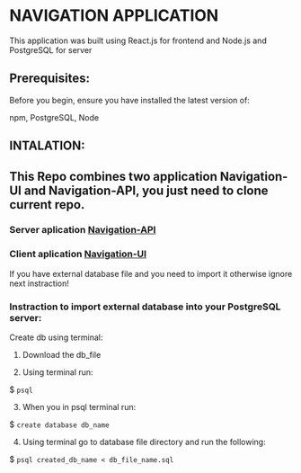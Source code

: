 # NAVIGATION APPLICATION

This application was built using React.js for frontend and Node.js and PostgreSQL for server

## Prerequisites:

Before you begin, ensure you have installed the latest version of:

npm, PostgreSQL, Node

## INTALATION:

## This Repo combines two application Navigation-UI and Navigation-API, you just need to clone current repo.

### Server aplication [Navigation-API](https://github.com/Gulnoz/navigation-api/tree/master/navigation-api)

### Client aplication [Navigation-UI](https://github.com/Gulnoz/navigation-api/tree/master/navigation-client)


If you have external database file and you need to import it otherwise ignore next instraction!

### Instraction to import external database into your PostgreSQL server:

Create db using terminal:

1) Download the db_file

2) Using terminal run:

$ `psql`

3) When you in psql terminal run:

$ `create database db_name`

4) Using terminal go to database file directory and run the following:

$ `psql created_db_name < db_file_name.sql`
